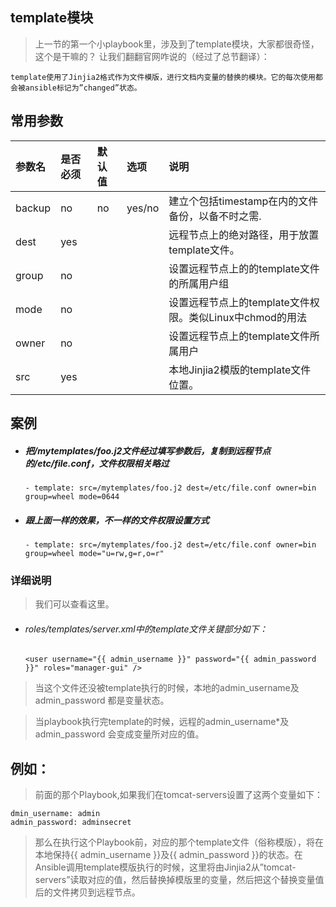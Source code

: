 ## template模块

>上一节的第一个小playbook里，涉及到了template模块，大家都很奇怪，这个是干嘛的？
>让我们翻翻官网咋说的（经过了总节翻译）：

    template使用了Jinjia2格式作为文件模版，进行文档内变量的替换的模块。它的每次使用都会被ansible标记为”changed”状态。

## 常用参数
|参数名| 	是否必须| 	默认值| 	选项| 	说明|
|:-|:-|:-|:-|:-|
|backup |	no |	no |	yes/no |	建立个包括timestamp在内的文件备份，以备不时之需.|
|dest |	yes |||			远程节点上的绝对路径，用于放置template文件。|
|group |	no |||			设置远程节点上的的template文件的所属用户组|
|mode |	no |||			设置远程节点上的template文件权限。类似Linux中chmod的用法|
|owner |	no |||			设置远程节点上的template文件所属用户|
|src |	yes |||			本地Jinjia2模版的template文件位置。|

## 案例

- ##### 把/mytemplates/foo.j2文件经过填写参数后，复制到远程节点的/etc/file.conf，文件权限相关略过
      - template: src=/mytemplates/foo.j2 dest=/etc/file.conf owner=bin group=wheel mode=0644

- ##### 跟上面一样的效果，不一样的文件权限设置方式
      - template: src=/mytemplates/foo.j2 dest=/etc/file.conf owner=bin group=wheel mode="u=rw,g=r,o=r"

### 详细说明

>我们可以查看这里。

- ###### roles/templates/server.xml中的template文件关键部分如下：

      <user username="{{ admin_username }}" password="{{ admin_password }}" roles="manager-gui" />


>当这个文件还没被template执行的时候，本地的admin_username及admin_password 都是变量状态。

>当playbook执行完template的时候，远程的admin_username*及admin_password 会变成变量所对应的值。

## 例如：

>前面的那个Playbook,如果我们在tomcat-servers设置了这两个变量如下：

    dmin_username: admin
    admin_password: adminsecret

>那么在执行这个Playbook前，对应的那个template文件（俗称模版），将在本地保持{{ admin_username }}及{{ admin_password }}的状态。在Ansible调用template模版执行的时候，这里将由Jinjia2从”tomcat-servers”读取对应的值，然后替换掉模版里的变量，然后把这个替换变量值后的文件拷贝到远程节点。

